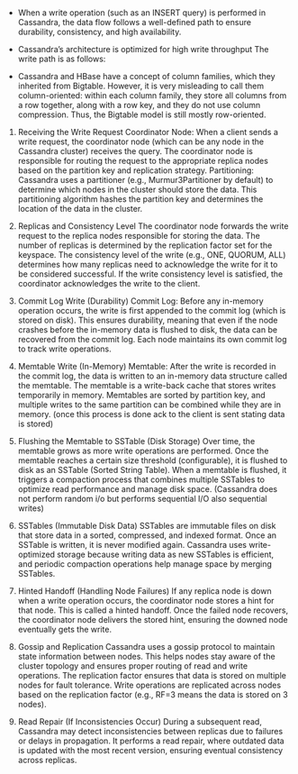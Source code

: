 # 
-  When a write operation (such as an INSERT query) is performed in Cassandra, the data flow follows a well-defined path to ensure durability, consistency, and high availability.
- Cassandra’s architecture is optimized for high write throughput
The write path is as follows:

- Cassandra and HBase have a concept of column families, which they inherited from Bigtable. However, it is very misleading to call them column-oriented: within each column family, they store all columns from a row together, along with a row key, and they do not use column compression. Thus, the Bigtable model is still mostly row-oriented.

1. Receiving the Write Request
Coordinator Node: When a client sends a write request, the coordinator node (which can be any node in the Cassandra cluster) receives the query. The coordinator node is responsible for routing the request to the appropriate replica nodes based on the partition key and replication strategy.
Partitioning: Cassandra uses a partitioner (e.g., Murmur3Partitioner by default) to determine which nodes in the cluster should store the data. This partitioning algorithm hashes the partition key and determines the location of the data in the cluster.

2. Replicas and Consistency Level
The coordinator node forwards the write request to the replica nodes responsible for storing the data. The number of replicas is determined by the replication factor set for the keyspace.
The consistency level of the write (e.g., ONE, QUORUM, ALL) determines how many replicas need to acknowledge the write for it to be considered successful. If the write consistency level is satisfied, the coordinator acknowledges the write to the client.

3. Commit Log Write (Durability)
Commit Log: Before any in-memory operation occurs, the write is first appended to the commit log (which is stored on disk). This ensures durability, meaning that even if the node crashes before the in-memory data is flushed to disk, the data can be recovered from the commit log.
Each node maintains its own commit log to track write operations.

4. Memtable Write (In-Memory)
Memtable: After the write is recorded in the commit log, the data is written to an in-memory data structure called the memtable. The memtable is a write-back cache that stores writes temporarily in memory.
Memtables are sorted by partition key, and multiple writes to the same partition can be combined while they are in memory.
  (once this process is done ack to the client is sent stating data is stored)

5. Flushing the Memtable to SSTable (Disk Storage)
Over time, the memtable grows as more write operations are performed. Once the memtable reaches a certain size threshold (configurable), it is flushed to disk as an SSTable (Sorted String Table).
When a memtable is flushed, it triggers a compaction process that combines multiple SSTables to optimize read performance and manage disk space.
 (Cassandra does not perform random i/o but performs sequential I/O also sequential writes)

6. SSTables (Immutable Disk Data)
SSTables are immutable files on disk that store data in a sorted, compressed, and indexed format. Once an SSTable is written, it is never modified again.
Cassandra uses write-optimized storage because writing data as new SSTables is efficient, and periodic compaction operations help manage space by merging SSTables.

7. Hinted Handoff (Handling Node Failures)
If any replica node is down when a write operation occurs, the coordinator node stores a hint for that node. This is called a hinted handoff.
Once the failed node recovers, the coordinator node delivers the stored hint, ensuring the downed node eventually gets the write.

8. Gossip and Replication
Cassandra uses a gossip protocol to maintain state information between nodes. This helps nodes stay aware of the cluster topology and ensures proper routing of read and write operations.
The replication factor ensures that data is stored on multiple nodes for fault tolerance. Write operations are replicated across nodes based on the replication factor (e.g., RF=3 means the data is stored on 3 nodes).

9. Read Repair (If Inconsistencies Occur)
During a subsequent read, Cassandra may detect inconsistencies between replicas due to failures or delays in propagation. It performs a read repair, where outdated data is updated with the most recent version, ensuring eventual consistency across replicas.

